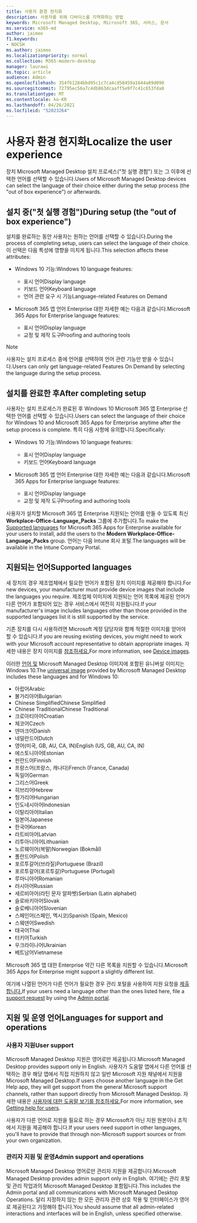 ```yaml
---
title: 사용자 환경 현지화
description: 사용자를 위해 디바이스를 지역화하는 방법
keywords: Microsoft Managed Desktop, Microsoft 365, 서비스, 문서
ms.service: m365-md
author: jaimeo
f1.keywords:
- NOCSH
ms.author: jaimeo
ms.localizationpriority: normal
ms.collection: M365-modern-desktop
manager: laurawi
ms.topic: article
audience: Admin
ms.openlocfilehash: 354f61284bbd95c1c7ca4cd50459a1644a89d090
ms.sourcegitcommit: 72795ec56a7c4db863dcaaff5e9f7c41c653fda8
ms.translationtype: MT
ms.contentlocale: ko-KR
ms.lasthandoff: 04/26/2021
ms.locfileid: "52023264"
---
```

# <a name="localize-the-user-experience"></a><span data-ttu-id="d3600-104">사용자 환경 현지화</span><span class="sxs-lookup"><span data-stu-id="d3600-104">Localize the user experience</span></span>

<span data-ttu-id="d3600-105">장치 Microsoft Managed Desktop 설치 프로세스("첫 실행 경험") 또는 그 이후에 선택한 언어를 선택할 수 있습니다.</span><span class="sxs-lookup"><span data-stu-id="d3600-105">Users of Microsoft Managed Desktop devices can select the language of their choice either during the setup process (the "out of box experience") or afterwards.</span></span>

## <a name="during-setup-the-out-of-box-experience"></a><span data-ttu-id="d3600-106">설치 중("첫 실행 경험")</span><span class="sxs-lookup"><span data-stu-id="d3600-106">During setup (the "out of box experience")</span></span>

<span data-ttu-id="d3600-107">설치를 완료하는 동안 사용자는 원하는 언어를 선택할 수 있습니다.</span><span class="sxs-lookup"><span data-stu-id="d3600-107">During the process of completing setup, users can select the language of their choice.</span></span> <span data-ttu-id="d3600-108">이 선택은 다음 특성에 영향을 미치게 됩니다.</span><span class="sxs-lookup"><span data-stu-id="d3600-108">This selection affects these attributes:</span></span>

- <span data-ttu-id="d3600-109">Windows 10 기능:</span><span class="sxs-lookup"><span data-stu-id="d3600-109">Windows 10 language features:</span></span>
    - <span data-ttu-id="d3600-110">표시 언어</span><span class="sxs-lookup"><span data-stu-id="d3600-110">Display language</span></span>
    - <span data-ttu-id="d3600-111">키보드 언어</span><span class="sxs-lookup"><span data-stu-id="d3600-111">Keyboard language</span></span>
    - <span data-ttu-id="d3600-112">언어 관련 요구 시 기능</span><span class="sxs-lookup"><span data-stu-id="d3600-112">Language-related Features on Demand</span></span>

- <span data-ttu-id="d3600-113">Microsoft 365 앱 언어 Enterprise 대한 자세한 예는 다음과 같습니다.</span><span class="sxs-lookup"><span data-stu-id="d3600-113">Microsoft 365 Apps for Enterprise language features:</span></span>
    - <span data-ttu-id="d3600-114">표시 언어</span><span class="sxs-lookup"><span data-stu-id="d3600-114">Display language</span></span>
    - <span data-ttu-id="d3600-115">교정 및 제작 도구</span><span class="sxs-lookup"><span data-stu-id="d3600-115">Proofing and authoring tools</span></span>

> [!NOTE]
> <span data-ttu-id="d3600-116">사용자는 설치 프로세스 중에 언어를 선택하여 언어 관련 기능만 받을 수 있습니다.</span><span class="sxs-lookup"><span data-stu-id="d3600-116">Users can only get language-related Features On Demand by selecting the language during the setup process.</span></span>

## <a name="after-completing-setup"></a><span data-ttu-id="d3600-117">설치를 완료한 후</span><span class="sxs-lookup"><span data-stu-id="d3600-117">After completing setup</span></span>

<span data-ttu-id="d3600-118">사용자는 설치 프로세스가 완료된 후 Windows 10 Microsoft 365 앱 Enterprise 선택한 언어를 선택할 수 있습니다.</span><span class="sxs-lookup"><span data-stu-id="d3600-118">Users can select the language of their choice for Windows 10 and Microsoft 365 Apps for Enterprise anytime after the setup process is complete.</span></span> <span data-ttu-id="d3600-119">특히 다음 사항에 유의합니다.</span><span class="sxs-lookup"><span data-stu-id="d3600-119">Specifically:</span></span>

- <span data-ttu-id="d3600-120">Windows 10 기능:</span><span class="sxs-lookup"><span data-stu-id="d3600-120">Windows 10 language features:</span></span>
    - <span data-ttu-id="d3600-121">표시 언어</span><span class="sxs-lookup"><span data-stu-id="d3600-121">Display language</span></span>
    - <span data-ttu-id="d3600-122">키보드 언어</span><span class="sxs-lookup"><span data-stu-id="d3600-122">Keyboard language</span></span>

- <span data-ttu-id="d3600-123">Microsoft 365 앱 언어 Enterprise 대한 자세한 예는 다음과 같습니다.</span><span class="sxs-lookup"><span data-stu-id="d3600-123">Microsoft 365 Apps for Enterprise language features:</span></span>
    - <span data-ttu-id="d3600-124">표시 언어</span><span class="sxs-lookup"><span data-stu-id="d3600-124">Display language</span></span>
    - <span data-ttu-id="d3600-125">교정 및 제작 도구</span><span class="sxs-lookup"><span data-stu-id="d3600-125">Proofing and authoring tools</span></span>

<span data-ttu-id="d3600-126">사용자가 설치할 [](#supported-languages) Microsoft 365 앱 Enterprise 지원되는 언어를 만들 수 있도록 최신 **Workplace-Office-Language_Packs** 그룹에 추가합니다.</span><span class="sxs-lookup"><span data-stu-id="d3600-126">To make the [Supported languages](#supported-languages) for Microsoft 365 Apps for Enterprise available for your users to install, add the users to the **Modern Workplace-Office-Language_Packs** group.</span></span> <span data-ttu-id="d3600-127">언어는 다음 Intune 회사 포털.</span><span class="sxs-lookup"><span data-stu-id="d3600-127">The languages will be available in the Intune Company Portal.</span></span>


## <a name="supported-languages"></a><span data-ttu-id="d3600-128">지원되는 언어</span><span class="sxs-lookup"><span data-stu-id="d3600-128">Supported languages</span></span>

<span data-ttu-id="d3600-129">새 장치의 경우 제조업체에서 필요한 언어가 포함된 장치 이미지를 제공해야 합니다.</span><span class="sxs-lookup"><span data-stu-id="d3600-129">For new devices, your manufacturer must provide device images that include the languages you require.</span></span> <span data-ttu-id="d3600-130">제조업체 이미지에 지원되는 언어 목록에 제공된 언어가 다른 언어가 포함되어 있는 경우 서비스에서 여전히 지원됩니다.</span><span class="sxs-lookup"><span data-stu-id="d3600-130">If your manufacturer's image includes languages other than those provided in the supported languages list it is still supported by the service.</span></span>

<span data-ttu-id="d3600-131">기존 장치를 다시 사용하려면 Microsoft 계정 담당자와 함께 적절한 이미지를 얻어야 할 수 있습니다.</span><span class="sxs-lookup"><span data-stu-id="d3600-131">If you are reusing existing devices, you might need to work with your Microsoft account representative to obtain appropriate images.</span></span> <span data-ttu-id="d3600-132">자세한 내용은 장치 이미지를 [참조하세요.](../service-description/device-images.md)</span><span class="sxs-lookup"><span data-stu-id="d3600-132">For more information, see [Device images](../service-description/device-images.md).</span></span>

<span data-ttu-id="d3600-133">이러한 [언어 및](../service-description/device-images.md#universal-image) Microsoft Managed Desktop 이미지에 포함된 유니버설 이미지는 Windows 10.</span><span class="sxs-lookup"><span data-stu-id="d3600-133">The [universal image](../service-description/device-images.md#universal-image) provided by Microsoft Managed Desktop includes these languages and for Windows 10:</span></span>

- <span data-ttu-id="d3600-134">아랍어</span><span class="sxs-lookup"><span data-stu-id="d3600-134">Arabic</span></span>
- <span data-ttu-id="d3600-135">불가리아어</span><span class="sxs-lookup"><span data-stu-id="d3600-135">Bulgarian</span></span>
- <span data-ttu-id="d3600-136">Chinese Simplified</span><span class="sxs-lookup"><span data-stu-id="d3600-136">Chinese Simplified</span></span>
- <span data-ttu-id="d3600-137">Chinese Traditional</span><span class="sxs-lookup"><span data-stu-id="d3600-137">Chinese Traditional</span></span>
- <span data-ttu-id="d3600-138">크로아티아어</span><span class="sxs-lookup"><span data-stu-id="d3600-138">Croatian</span></span>
- <span data-ttu-id="d3600-139">체코어</span><span class="sxs-lookup"><span data-stu-id="d3600-139">Czech</span></span>
- <span data-ttu-id="d3600-140">덴마크어</span><span class="sxs-lookup"><span data-stu-id="d3600-140">Danish</span></span>  
- <span data-ttu-id="d3600-141">네덜란드어</span><span class="sxs-lookup"><span data-stu-id="d3600-141">Dutch</span></span>  
- <span data-ttu-id="d3600-142">영어(미국, GB, AU, CA, IN)</span><span class="sxs-lookup"><span data-stu-id="d3600-142">English (US, GB, AU, CA, IN)</span></span>
- <span data-ttu-id="d3600-143">에스토니아어</span><span class="sxs-lookup"><span data-stu-id="d3600-143">Estonian</span></span>
- <span data-ttu-id="d3600-144">핀란드어</span><span class="sxs-lookup"><span data-stu-id="d3600-144">Finnish</span></span> 
- <span data-ttu-id="d3600-145">프랑스어(프랑스, 캐나다)</span><span class="sxs-lookup"><span data-stu-id="d3600-145">French (France, Canada)</span></span>
- <span data-ttu-id="d3600-146">독일어</span><span class="sxs-lookup"><span data-stu-id="d3600-146">German</span></span>
- <span data-ttu-id="d3600-147">그리스어</span><span class="sxs-lookup"><span data-stu-id="d3600-147">Greek</span></span>
- <span data-ttu-id="d3600-148">히브리어</span><span class="sxs-lookup"><span data-stu-id="d3600-148">Hebrew</span></span>
- <span data-ttu-id="d3600-149">헝가리어</span><span class="sxs-lookup"><span data-stu-id="d3600-149">Hungarian</span></span>
- <span data-ttu-id="d3600-150">인도네시아어</span><span class="sxs-lookup"><span data-stu-id="d3600-150">Indonesian</span></span>
- <span data-ttu-id="d3600-151">이탈리아어</span><span class="sxs-lookup"><span data-stu-id="d3600-151">Italian</span></span>
- <span data-ttu-id="d3600-152">일본어</span><span class="sxs-lookup"><span data-stu-id="d3600-152">Japanese</span></span>
- <span data-ttu-id="d3600-153">한국어</span><span class="sxs-lookup"><span data-stu-id="d3600-153">Korean</span></span>
- <span data-ttu-id="d3600-154">라트비아어</span><span class="sxs-lookup"><span data-stu-id="d3600-154">Latvian</span></span>
- <span data-ttu-id="d3600-155">리투아니아어</span><span class="sxs-lookup"><span data-stu-id="d3600-155">Lithuanian</span></span>
- <span data-ttu-id="d3600-156">노르웨이어(복말)</span><span class="sxs-lookup"><span data-stu-id="d3600-156">Norwegian (Bokmål)</span></span>
- <span data-ttu-id="d3600-157">폴란드어</span><span class="sxs-lookup"><span data-stu-id="d3600-157">Polish</span></span>
- <span data-ttu-id="d3600-158">포르투갈어(브라질)</span><span class="sxs-lookup"><span data-stu-id="d3600-158">Portuguese (Brazil)</span></span>
- <span data-ttu-id="d3600-159">포르투갈어(포르투갈)</span><span class="sxs-lookup"><span data-stu-id="d3600-159">Portuguese (Portugal)</span></span>
- <span data-ttu-id="d3600-160">루마니아어</span><span class="sxs-lookup"><span data-stu-id="d3600-160">Romanian</span></span>
- <span data-ttu-id="d3600-161">러시아어</span><span class="sxs-lookup"><span data-stu-id="d3600-161">Russian</span></span> 
- <span data-ttu-id="d3600-162">세르비아어(라틴 문자 알파벳)</span><span class="sxs-lookup"><span data-stu-id="d3600-162">Serbian (Latin alphabet)</span></span>
- <span data-ttu-id="d3600-163">슬로바키아어</span><span class="sxs-lookup"><span data-stu-id="d3600-163">Slovak</span></span>
- <span data-ttu-id="d3600-164">슬로베니아어</span><span class="sxs-lookup"><span data-stu-id="d3600-164">Slovenian</span></span>
- <span data-ttu-id="d3600-165">스페인어(스페인, 멕시코)</span><span class="sxs-lookup"><span data-stu-id="d3600-165">Spanish (Spain, Mexico)</span></span>
- <span data-ttu-id="d3600-166">스웨덴어</span><span class="sxs-lookup"><span data-stu-id="d3600-166">Swedish</span></span>
- <span data-ttu-id="d3600-167">태국어</span><span class="sxs-lookup"><span data-stu-id="d3600-167">Thai</span></span>
- <span data-ttu-id="d3600-168">터키어</span><span class="sxs-lookup"><span data-stu-id="d3600-168">Turkish</span></span>
- <span data-ttu-id="d3600-169">우크라이나어</span><span class="sxs-lookup"><span data-stu-id="d3600-169">Ukrainian</span></span>
- <span data-ttu-id="d3600-170">베트남어</span><span class="sxs-lookup"><span data-stu-id="d3600-170">Vietnamese</span></span>

<span data-ttu-id="d3600-171">Microsoft 365 앱 대한 Enterprise 약간 다른 목록을 지원할 수 있습니다.</span><span class="sxs-lookup"><span data-stu-id="d3600-171">Microsoft 365 Apps for Enterprise might support a slightly different list.</span></span>

<span data-ttu-id="d3600-172">여기에 나열된 언어가 다른 언어가 필요한 경우 [](../working-with-managed-desktop/admin-support.md) 관리 포털을 사용하여 지원 요청을 [제출합니다.](access-admin-portal.md)</span><span class="sxs-lookup"><span data-stu-id="d3600-172">If your users need a language other than the ones listed here, file a [support request](../working-with-managed-desktop/admin-support.md) by using the [Admin portal](access-admin-portal.md).</span></span>

## <a name="languages-for-support-and-operations"></a><span data-ttu-id="d3600-173">지원 및 운영 언어</span><span class="sxs-lookup"><span data-stu-id="d3600-173">Languages for support and operations</span></span>

### <a name="user-support"></a><span data-ttu-id="d3600-174">사용자 지원</span><span class="sxs-lookup"><span data-stu-id="d3600-174">User support</span></span>
<span data-ttu-id="d3600-175">Microsoft Managed Desktop 지원은 영어로만 제공됩니다.</span><span class="sxs-lookup"><span data-stu-id="d3600-175">Microsoft Managed Desktop provides support only in English.</span></span> <span data-ttu-id="d3600-176">사용자가 도움말 앱에서 다른 언어를 선택하는 경우 해당 앱에서 직접 지원하지 않고 일반 Microsoft 지원 채널에서 지원을 Microsoft Managed Desktop.</span><span class="sxs-lookup"><span data-stu-id="d3600-176">If users choose another language in the Get Help app, they will get support from the general Microsoft support channels, rather than support directly from Microsoft Managed Desktop.</span></span> <span data-ttu-id="d3600-177">자세한 내용은 [사용자에 대한 도움말 보기를 참조하세요.](../working-with-managed-desktop/end-user-support.md)</span><span class="sxs-lookup"><span data-stu-id="d3600-177">For more information, see [Getting help for users](../working-with-managed-desktop/end-user-support.md).</span></span>

<span data-ttu-id="d3600-178">사용자가 다른 언어로 지원을 필요로 하는 경우 Microsoft가 아닌 지원 원본이나 조직에서 지원을 제공해야 합니다.</span><span class="sxs-lookup"><span data-stu-id="d3600-178">If your users need support in other languages, you'll have to provide that through non-Microsoft support sources or from your own organization.</span></span>

### <a name="admin-support-and-operations"></a><span data-ttu-id="d3600-179">관리자 지원 및 운영</span><span class="sxs-lookup"><span data-stu-id="d3600-179">Admin support and operations</span></span>
<span data-ttu-id="d3600-180">Microsoft Managed Desktop 영어로만 관리자 지원을 제공합니다.</span><span class="sxs-lookup"><span data-stu-id="d3600-180">Microsoft Managed Desktop provides admin support only in English.</span></span> <span data-ttu-id="d3600-181">여기에는 관리 포털 및 관리 작업과의 Microsoft Managed Desktop 포함됩니다.</span><span class="sxs-lookup"><span data-stu-id="d3600-181">This includes the Admin portal and all communications with Microsoft Managed Desktop Operations.</span></span> <span data-ttu-id="d3600-182">달리 지정하지 않는 한 모든 관리자 관련 상호 작용 및 인터페이스가 영어로 제공된다고 가정해야 합니다.</span><span class="sxs-lookup"><span data-stu-id="d3600-182">You should assume that all admin-related interactions and interfaces will be in English, unless specified otherwise.</span></span>


